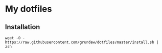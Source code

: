 # My dotfiles

## Installation

`` wget -O - https://raw.githubusercontent.com/grundew/dotfiles/master/install.sh | zsh ``
